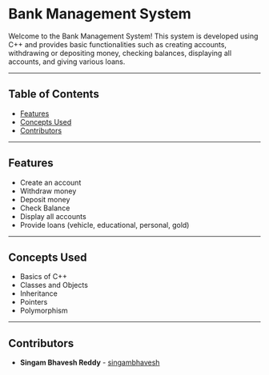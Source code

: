 # Bank Management System

Welcome to the Bank Management System! This system is developed using C++ and provides basic functionalities such as creating accounts, withdrawing or depositing money, checking balances, displaying all accounts, and giving various loans.

---

## Table of Contents
- [Features](#features)
- [Concepts Used](#concepts-used)
- [Contributors](#contributors)

---

## Features
- Create an account
- Withdraw money
- Deposit money
- Check Balance
- Display all accounts
- Provide loans (vehicle, educational, personal, gold)

---

## Concepts Used
- Basics of C++
- Classes and Objects
- Inheritance
- Pointers
- Polymorphism

---

## Contributors
- **Singam Bhavesh Reddy** - [singambhavesh](https://github.com/singambhavesh/bhavesh.git)
